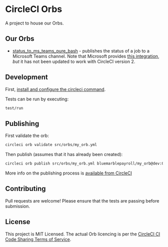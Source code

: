 # CircleCI Orbs

A project to house our Orbs.

## Our Orbs

* [status_to_ms_teams_pure_bash](https://circleci.com/orbs/registry/orb/bluemarblepayroll/status_to_ms_teams_pure_bash) - publishes the status of a job to a Microsoft Teams channel. Note that Microsoft provides [this integration](https://appsource.microsoft.com/en-us/product/office/WA104381588?src=Office&tab=Overview), *but* it has not been updated to work with CircleCI version 2.

## Development

First, [install and configure the circleci command](https://circleci.com/docs/2.0/configuration-reference/).

Tests can be run by executing:

```bash
test/run
```

## Publishing

First validate the orb:

```bash
circleci orb validate src/orbs/my_orb.yml
```

Then publish (assumes that it has already been created):

```bash
circleci orb publish src/orbs/my_orb.yml bluemarblepayroll/my_orb@dev:0.0.1
```

More info on the publishing process is [available from CircleCI](https://circleci.com/docs/2.0/creating-orbs/)

## Contributing

Pull requests are welcome! Please ensure that the tests are passing before submission.

## License

This project is MIT Licensed. The actual Orb licencing is per the [CircleCI CI Code Sharing Terms of Service](https://circleci.com/legal/code-sharing-terms/).
